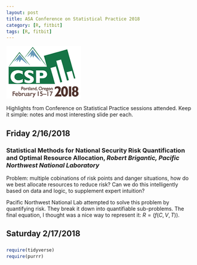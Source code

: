 ```yaml
---
layout: post
title: ASA Conference on Statistical Practice 2018
category: [R, fitbit]
tags: [R, fitbit]
---
```


[![Jun-Dec C v. D](/images/csp2018.png "Conference Logo")](https://ww2.amstat.org/meetings/csp/2018/index.cfm)

Highlights from Conference on Statistical Practice sessions attended. Keep it simple: notes and most interesting slide per each.

## Friday 2/16/2018

### Statistical Methods for National Security Risk Quantification and Optimal Resource Allocation, *Robert Brigantic, Pacific Northwest National Laboratory*

Problem: multiple cobinations of risk points and danger situations, how do we best allocate resources to reduce risk? Can we do this intelligently based on data and logic, to supplement expert intuition? 

Pacific Northwest National Lab attempted to solve this problem by quantifying risk. They break it down into quantifiable sub-problems. The final equation, I thought was a nice way to represent it: $R = (f(C,V,T))$. 

## Saturday 2/17/2018

### 

```r
require(tidyverse)
require(purrr)
```
